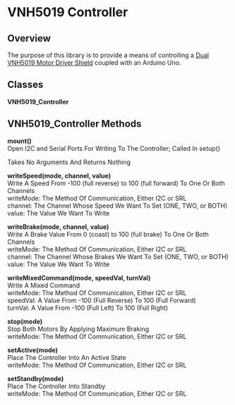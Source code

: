 # VNH5019 Controller

## Overview

The purpose of this library is to provide a means of controlling a [Dual VNH5019 Motor Driver
Shield](https://www.pololu.com/product/2507) coupled with an Arduino Uno.


## Classes

**VNH5019_Controller**


## VNH5019_Controller Methods

**mount()**\
Open I2C and Serial Ports For Writing To The Controller; Called In setup()


Takes No Arguments And Returns Nothing


**writeSpeed(mode, channel, value)**\
Write A Speed From -100 (full reverse) to 100 (full forward) To One Or Both Channels\
writeMode: The Method Of Communication, Either I2C or SRL\
channel: The Channel Whose Speed We Want To Set (ONE, TWO, or BOTH)\
value: The Value We Want To Write


**writeBrake(mode, channel, value)**\
Write A Brake Value From 0 (coast) to 100 (full brake) To One Or Both Channels\
writeMode: The Method Of Communication, Either I2C or SRL\
channel: The Channel Whose Brakes We Want To Set (ONE, TWO, or BOTH)\
value: The Value We Want To Write


**writeMixedCommand(mode, speedVal, turnVal)**\
Write A Mixed Command\
writeMode: The Method Of Communication, Either I2C or SRL\
speedVal: A Value From -100 (Full Reverse) To 100 (Full Forward)\
turnVal: A Value From -100 (Full Left) To 100 (Full Right)


**stop(mode)**\
Stop Both Motors By Applying Maximum Braking\
writeMode: The Method Of Communication, Either I2C or SRL


**setActive(mode)**\
Place The Controller Into An Active State\
writeMode: The Method Of Communication, Either I2C or SRL


**setStandby(mode)**\
Place The Controller Into Standby\
writeMode: The Method Of Communication, Either I2C or SRL
